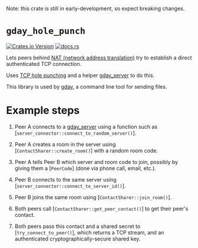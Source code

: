 Note: this crate is still in early-development, so expect breaking changes.

# `gday_hole_punch`
[![Crates.io Version](https://img.shields.io/crates/v/gday_hole_punch)](https://crates.io/crates/gday_hole_punch)
[![docs.rs](https://img.shields.io/docsrs/gday_hole_punch)](https://docs.rs/gday_hole_punch/)

Lets peers behind [NAT (network address translation)](https://en.wikipedia.org/wiki/Network_address_translation)
try to establish a direct authenticated TCP connection.

Uses [TCP hole punching](https://en.wikipedia.org/wiki/TCP_hole_punching)
and a helper [gday_server](https://crates.io/crates/gday_server) to do this.

This library is used by [gday](https://crates.io/crates/gday), a command line tool for sending files.

# Example steps

1. Peer A connects to a [gday_server](https://crates.io/crates/gday_server) using
a function such as [`server_connector::connect_to_random_server()`].

2. Peer A creates a room in the server using [`ContactSharer::create_room()`] with a random room code.

3. Peer A tells Peer B which server and room code to join, possibly by giving them a [`PeerCode`]
    (done via phone call, email, etc.).

4. Peer B connects to the same server using [`server_connector::connect_to_server_id()`].

5. Peer B joins the same room using [`ContactSharer::join_room()`].

6. Both peers call [`ContactSharer::get_peer_contact()`] to get their peer's contact.

7. Both peers pass this contact and a shared secret to [`try_connect_to_peer()`],
   which returns a TCP stream, and an authenticated cryptographically-secure shared key.
